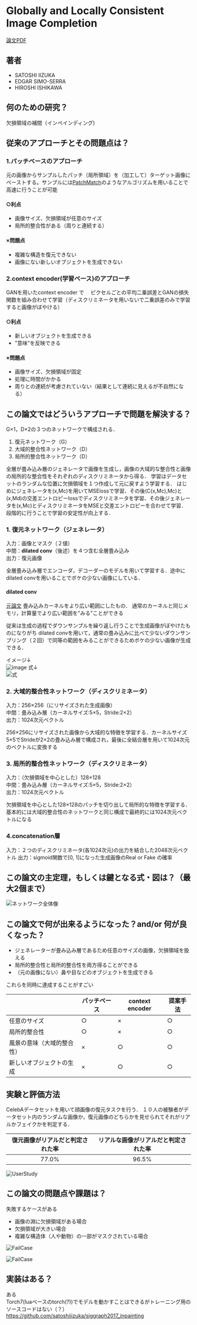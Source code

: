 # Globally and Locally Consistent Image Completion

[論文PDF](http://iizuka.cs.tsukuba.ac.jp/projects/completion/data/completion_sig2017.pdf)

## 著者
- SATOSHI IIZUKA
- EDGAR SIMO-SERRA
- HIROSHI ISHIKAWA

## 何のための研究？
欠損領域の補間（インペインディング)


## 従来のアプローチとその問題点は？
### 1.パッチベースのアプローチ
元の画像からサンプルしたパッチ（局所領域）を（加工して）ターゲット画像にペーストする。サンプルには[PatchMatch](https://gfx.cs.princeton.edu/gfx/pubs/Barnes_2009_PAR/patchmatch.pdf)のようなアルゴリズムを用いることで高速に行うことが可能

#### ○利点
* 画像サイズ、欠損領域が任意のサイズ
* 局所的整合性がある（周りと連続する）

#### ×問題点
* 複雑な構造を復元できない
* 画像にない新しいオブジェクトを生成できない

### 2.context encoder(学習ベース)のアプローチ

GANを用いたcontext encoder で　
ピクセルごとの平均二乗誤差とGANの損失関数を組み合わせて学習（ディスクリミネータを用いないで二乗誤差のみで学習すると画像がぼやける）
#### ○利点
* 新しいオブジェクトを生成できる
* "意味"を反映できる

#### ×問題点
* 画像サイズ、欠損領域が固定
* 処理に時間がかかる
* 周りとの連続が考慮されていない（結果として連続に見えるが不自然になる）


## この論文ではどういうアプローチで問題を解決する？

G×1，D×2の３つのネットワークで構成される．
1. 復元ネットワーク（G）
2. 大域的整合性ネットワーク（D）
3. 局所的整合性ネットワーク（D）

全層が畳み込み層のジェネレータで画像を生成し，画像の大域的な整合性と画像の局所的な整合性をそれぞれのディスクリミネータから得る．
学習はデータセットのランダムな位置に欠損領域を１つ作成して元に戻すよう学習する．
はじめにジェネレータを(x,Mc)を用いてMSElossで学習、その後(C(x,Mc),Mc)と(x,Md)の交差エントロピーlossでディスクリミネータを学習、その後ジェネレータを(x,Mc)とディスクリミネータをMSEと交差エントロピーを合わせて学習．段階的に行うことで学習の安定性が向上する．

### 1. 復元ネットワーク（ジェネレータ）
入力：画像とマスク（２値）  
中間：**dilated conv**（後述）を４つ含む全層畳み込み  
出力：復元画像  

全層畳み込み層でエンコーダ，デコーダーのモデルを用いて学習する．途中にdilated convを用いることでボケの少ない画像にしている．

#### dilated conv
[元論文](https://arxiv.org/abs/1511.07122)
畳み込みカーネルをより広い範囲にしたもの．
通常のカーネルと同じメモリ，計算量でより広い範囲を"みる"ことができる

従来は生成の過程でダウンサンプルを繰り返し行うことで生成画像がぼやけたものになりがち
dilated convを用いて，通常の畳み込みに比べて少ないダウンサンプリング（２回）で同等の範囲をみることができるためボケの少ない画像が生成できる．

イメージ↓  
![image](https://user-images.githubusercontent.com/60776249/80814319-9ffbe780-8c06-11ea-965a-07dd2a2d77d1.png)
式↓  
![式](https://user-images.githubusercontent.com/60776249/80814624-2c0e0f00-8c07-11ea-96a0-c466119b103e.png)

### 2. 大域的整合性ネットワーク（ディスクリミネータ）
入力：256×256（にリサイズされた生成画像）  
中間：畳み込み層（カーネルサイズ:5×5，Stride:2×2）  
出力：1024次元ベクトル

256×256にリサイズされた画像から大域的な特徴を学習する．カーネルサイズ5×5でStrideが2×2の畳み込み層で構成され，最後に全結合層を用いて1024次元のベクトルに変換する


### 3. 局所的整合性ネットワーク（ディスクリミネータ）
入力：（欠損領域を中心とした）128×128  
中間：畳み込み層（カーネルサイズ:5×5，Stride:2×2）  
出力：1024次元ベクトル

欠損領域を中心とした128×128のパッチを切り出して局所的な特徴を学習する．基本的には大域的整合性のネットワークと同じ構成で最終的には1024次元ベクトルになる

### 4.concatenation層
入力：２つのディスクリミネータ(各1024次元)の出力を結合した2048次元ベクトル
出力：sigmoid関数で[0, 1]になった生成画像のReal or Fake の確率

## この論文の主定理，もしくは鍵となる式・図は？（最大2個まで）

![ネットワーク全体像](https://user-images.githubusercontent.com/60776249/80808970-b05a9500-8bfb-11ea-99bd-976dd3fd8e09.png)


## この論文で何が出来るようになった？and/or 何が良くなった？　
* ジェネレーターが畳み込み層であるため任意のサイズの画像，欠損領域を扱える
* 局所的整合性と局所的整合性を両方得ることができる
* （元の画像にない）鼻や目などのオブジェクトを生成できる  

これらを同時に達成することがすごい

|                            | パッチベース | context encoder | 提案手法 |
|----------------------------|--------------|-----------------|----------|
| 任意のサイズ               | ○            | ×               | ○        |
| 局所的整合性               | ○            | ×               | ○        |
| 風景の意味（大域的整合性） | ×            | ○               | ○        |
| 新しいオブジェクトの生成   | ×            | ○               | ○        |

## 実験と評価方法
CelebAデータセットを用いて顔画像の復元タスクを行う．
１０人の被験者がデータセット内のランダムな画像か，復元画像のどちらかを見せられてそれがリアルかフェイクかを判定する．

| 復元画像がリアルだと判定された率 | リアルな画像がリアルだと判定された率 |
|:----------------------------------:|:--------------------------------------:|
| 77.0%                            | 96.5%                                |


![UserStudy](https://user-images.githubusercontent.com/60776249/80817859-2c110d80-8c0d-11ea-903d-bb3ad51cfd97.png)

## この論文の問題点や課題は？
失敗するケースがある  
* 画像の淵に欠損領域がある場合
* 欠損領域が大きい場合
* 複雑な構造体（人や動物）の一部がマスクされている場合  

![FailCase](https://user-images.githubusercontent.com/60776249/80818660-95455080-8c0e-11ea-8f66-629fef9678e9.png)

![FailCase](https://user-images.githubusercontent.com/60776249/80818793-c6be1c00-8c0e-11ea-920b-b89f813c4b23.png)

## 実装はある？
ある   
Torch7(luaベースのtorch(?))でモデルを動かすことはできるがトレーニング用のソースコードはない（？）
https://github.com/satoshiiizuka/siggraph2017_inpainting

